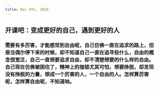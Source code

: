 ```yaml
---
title: Dec 9th, 2020
---
```


## 开课吧：变成更好的自己，遇到更好的人
### 需要有多厉害，才能感觉到自由呢，自己仿佛一直在追求的路上，但是当偶尔停下来的时候，却不知道自己一直在追寻些什么，自由的概念很宽泛，自己一直想要追求自由，却不清楚想要的什么样的自由。自己现在仿佛被困住了，精神上的枷锁尤其可怕，想要挣脱，却发现没有挣脱的力量，想成一个厉害的人，一个自由的人。怎样算厉害呢，怎样算自由呢，不知道呐。
